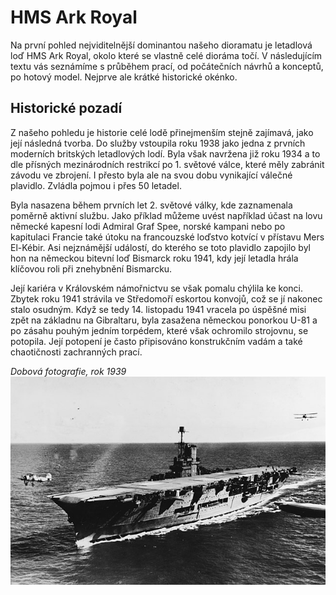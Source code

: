 # HMS Ark Royal

Na první pohled nejviditelnější dominantou našeho dioramatu je letadlová loď HMS Ark Royal, okolo které se vlastně celé dioráma točí. V následujícím textu vás seznámíme s průběhem prací, od počátečních návrhů a konceptů, po hotový model. Nejprve ale krátké historické okénko. 

## Historické pozadí

Z našeho pohledu je historie celé lodě přinejmenším stejně zajímavá, jako její následná tvorba. Do služby vstoupila roku 1938 jako jedna z prvních moderních britských letadlových lodí. Byla však navržena již roku 1934 a to dle přísných mezinárodních restrikcí po 1. světové válce, které měly zabránit závodu ve zbrojení. I přesto byla ale na svou dobu vynikající válečné plavidlo. Zvládla pojmou i přes 50 letadel. 

Byla nasazena během prvních let 2. světové války, kde zaznamenala poměrně aktivní službu. Jako příklad můžeme uvést například účast na lovu německé kapesní lodi Admiral Graf Spee, norské kampani nebo po kapitulaci Francie také útoku na francouzské loďstvo kotvící v přístavu Mers El-Kébir. Asi nejznámější událostí, do kterého se toto plavidlo zapojilo byl hon na německou bitevní loď Bismarck roku 1941, kdy její letadla hrála klíčovou roli při znehybnění Bismarcku. 

Její kariéra v Královském námořnictvu se však pomalu chýlila ke konci. Zbytek roku 1941 strávila ve Středomoří eskortou konvojů, což se jí nakonec stalo osudným. Když se tedy 14. listopadu 1941 vracela po úspěšné misi zpět na základnu na Gibraltaru, byla zasažena německou ponorkou U-81 a po zásahu pouhým jedním torpédem, které však ochromilo strojovnu, se potopila. Její potopení je často připisováno konstrukčním vadám a také chaotičnosti zachranných prací. 


*Dobová fotografie, rok 1939*
![HMS Ark Royal](../public/HMS_Ark_Royal.jpg)